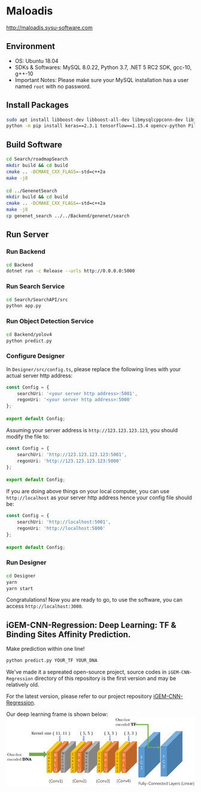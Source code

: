 # Maloadis
http://maloadis.sysu-software.com

## Environment
- OS: Ubuntu 18.04
- SDKs & Softwares: MySQL 8.0.22, Python 3.7, .NET 5 RC2 SDK, gcc-10, g++-10
- Important Notes: Please make sure your MySQL installation has a user named `root` with no password.

## Install Packages
```bash
sudo apt install libboost-dev libboost-all-dev libmysqlcppconn-dev libjsoncpp-dev
python -m pip install keras==2.3.1 tensorflow==1.15.4 opencv-python Pillow matplotlib numpy==1.18.5 flask flask-cors mysql-connector-python Bayesian-Optimization scikit-learn==0.22.2 sh pySBOL fuzzywuzzy scipy 
```

## Build Software
```bash
cd Search/roadmapSearch
mkdir build && cd build
cmake .. -DCMAKE_CXX_FLAGS=-std=c++2a
make -j8

cd ../GenenetSearch
mkdir build && cd build
cmake .. -DCMAKE_CXX_FLAGS=-std=c++2a
make -j8
cp genenet_search ../../Backend/genenet/search
```

## Run Server
### Run Backend
```bash
cd Backend
dotnet run -c Release --urls http://0.0.0.0:5000
```

### Run Search Service
```bash
cd Search/SearchAPI/src
python app.py
```

### Run Object Detection Service
```bash
cd Backend/yolov4
python predict.py
```

### Configure Designer
In `Designer/src/config.ts`, please replace the following lines with your actual server http address:
```typescript
const Config = {
    searchUri: '<your server http address>:5001',
    regonUri: '<your server http address>:5000'
};

export default Config;
```

Assuming your server address is `http://123.123.123.123`, you should modify the file to:
```typescript
const Config = {
    searchUri: 'http://123.123.123.123:5001',
    regonUri: 'http://123.123.123.123:5000'
};

export default Config;
```

If you are doing above things on your local computer, you can use `http://localhost` as your server http address hence your config file should be:
```typescript
const Config = {
    searchUri: 'http://localhost:5001',
    regonUri: 'http://localhost:5000'
};

export default Config;
```

### Run Designer
```bash
cd Designer
yarn
yarn start
```

Congratulations! Now you are ready to go, to use the software, you can access `http://localhost:3000`.

## iGEM-CNN-Regression: Deep Learning: TF & Binding Sites Affinity Prediction.
Make prediction within one line!

```bash
python predict.py YOUR_TF YOUR_DNA
```

We've made it a sepreated open-source project, source codes in `iGEM-CNN-Regression` directory of this repository is the first version and may be relatively old. 

For the latest version, please refer to our project repository [iGEM-CNN-Regression](https://github.com/sysu-software-2020/iGEM-CNN-Regression).
    
Our deep learning frame is shown below:  
![CNN_pic](https://github.com/sysu-software-2020/iGEM-CNN-Regression/blob/main/imgs/CNN.png)  
